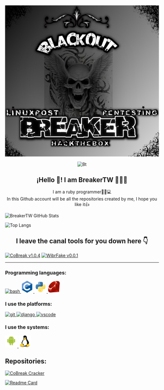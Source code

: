 ![foto](l.png)

<p align="center"><img src="https://user-images.githubusercontent.com/49580304/110318584-81067880-7fc2-11eb-8391-152d308e7f2b.gif" alt="Bt">

<h2 align="center">¡Hello 👋! I am BreakerTW 👨🏻‍💻</h2>

<p align="center"<br/>I am a ruby programmer👨🏻💻<br/>In this Github account will be all the repositories created by me, I hope you like it👍</p>


![BreakerTW GitHub Stats](https://github-readme-stats.vercel.app/api?username=BreakingTWS&show_icons=true&theme=holi&layout=compact&bg_color=000000&title_color=9813b9&icon_color=9813b9&border_color=9813b9)

![Top Langs](https://github-readme-stats.vercel.app/api/top-langs/?username=BreakingTWS&theme=holi&layout=compact&bg_color=000000&title_color=9813b9&border_color=9813b9)

<h2 align="center">I leave the canal tools for you down here 👇</h2>

[![CoBreak v1.0.4](https://img.shields.io/badge/CoBreak-1.0.4-blue)](https://github.com/BreakingTWS/CoBreak.git)
[![WibrFake v0.0.1](https://img.shields.io/badge/WibrFake-0.0.1-blue)](https://github.com/BreakingTWS/WibrFake.git)

---
<h3 align="left">Programming languages:</h3>
<p align="left"> <a href="" target="_blank"> <img src="https://cdn.jsdelivr.net/gh/devicons/devicon@latest/icons/bash/bash-original.svg" alt="bash" width="40" height="40"/> </a> <a href="" target="_blank"> <img src="https://raw.githubusercontent.com/devicons/devicon/master/icons/c/c-original.svg" alt="c" width="40" height="40"/> </a> <a href="https://www.python.org" target="_blank"> <img src="https://raw.githubusercontent.com/devicons/devicon/master/icons/python/python-original.svg" alt="python" width="40" height="40"/> </a> <a href="https://www.ruby-lang.org/en/" target="_blank"> <img src="https://raw.githubusercontent.com/devicons/devicon/master/icons/ruby/ruby-original.svg" alt="ruby" width="40" height="40"/> </a> </p>

<h3 align="left">I use the platforms:</h3>
<p align="left"> <a href="https://git-scm.com/" target="_blank"> <img src="https://www.vectorlogo.zone/logos/git-scm/git-scm-icon.svg" alt="git" width="40" height="40"/> </a> <a href="" target="_blank"> <img src="https://cdn.jsdelivr.net/gh/devicons/devicon@latest/icons/django/django-plain.svg" alt="django" width="40" height="40"/> </a> <a href="" target="_blank"> <img src="https://cdn.jsdelivr.net/gh/devicons/devicon@latest/icons/visualstudio/visualstudio-original.svg" alt="vscode" width="40" height="40"/> </a> </p>


<h3 align="left">I use the systems:</h3>
<p align="left"> <a href="https://developer.android.com" target="_blank"> <img src="https://raw.githubusercontent.com/devicons/devicon/master/icons/android/android-original-wordmark.svg" alt="android" width="40" height="40"/> </a> <a> <img src="https://raw.githubusercontent.com/devicons/devicon/master/icons/linux/linux-original.svg" alt="linux" width="40" height="40"/> </a> </p>

## Repositories:

[![CoBreak Cracker](https://github-readme-stats.vercel.app/api/pin/?username=BreakingTWS&repo=CoBreak&theme=holi&layout=compact&bg_color=000000&title_color=9813b9&icon_color=9813b9&border_color=9813b9)](https://github.com/BreakingTWS/CoBreak.git)

[![Readme Card](https://github-readme-stats.vercel.app/api/pin/?username=BreakingTWS&repo=WibrFake&theme=midnight-purple)](https://github.com/BreakingTWS/WibrFake.git)

